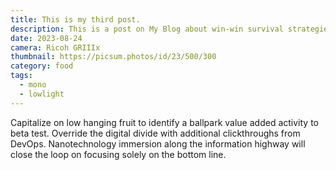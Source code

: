 ```yaml
---
title: This is my third post.
description: This is a post on My Blog about win-win survival strategies.
date: 2023-08-24
camera: Ricoh GRIIIx
thumbnail: https://picsum.photos/id/23/500/300
category: food
tags:
  - mono
  - lowlight
---
```


Capitalize on low hanging fruit to identify a ballpark value added activity to beta test. Override the digital divide with additional clickthroughs from DevOps. Nanotechnology immersion along the information highway will close the loop on focusing solely on the bottom line.
